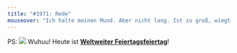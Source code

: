 ```yaml
---
title: "#1971: Rede"
mouseover: "Ich halte meinen Mund. Aber nicht lang. Ist zu groß, wiegt zu viel. Vor allem wegen der Goldzähne."
---
```


PS:
<a href="http://www.fonflatter.de/kalender"><img src="http://www.fonflatter.de/bilder/2011.png"></a>
Wuhuu! Heute ist <a  href="http://www.fonflatter.de/kalender"><strong>Weltweiter Feiertagsfeiertag</strong></a>!

